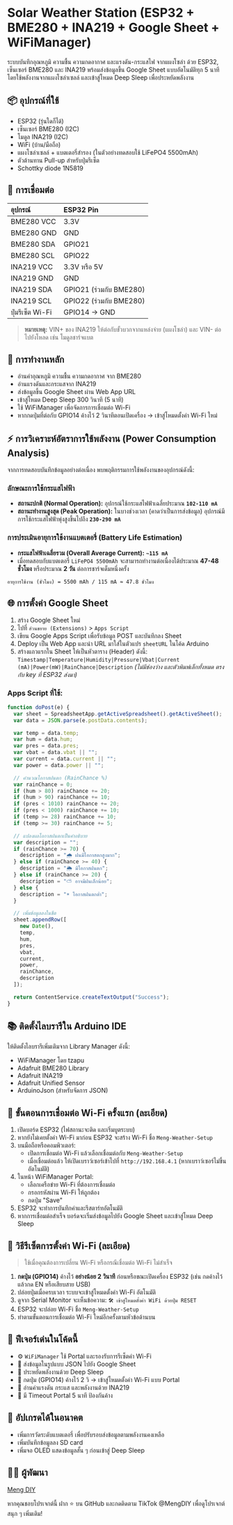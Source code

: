 # Solar Weather Station (ESP32 + BME280 + INA219 + Google Sheet + WiFiManager)

ระบบบันทึกอุณหภูมิ ความชื้น ความกดอากาศ และแรงดัน-กระแสไฟ จากแผงโซล่า ด้วย ESP32, เซ็นเซอร์ BME280 และ INA219 พร้อมส่งข้อมูลขึ้น Google Sheet แบบอัตโนมัติทุก 5 นาที โดยใช้พลังงานจากแผงโซล่าเซลล์ และเข้าสู่โหมด Deep Sleep เพื่อประหยัดพลังงาน

## 📦 อุปกรณ์ที่ใช้

* ESP32 (รุ่นใดก็ได้)
* เซ็นเซอร์ BME280 (I2C)
* โมดูล INA219 (I2C)
* WiFi (บ้าน/มือถือ)
* แผงโซล่าเซลล์ + แบตเตอรี่สำรอง (ในตัวอย่างทดสอบใช้ LiFePO4 5500mAh)
* ตัวต้านทาน Pull-up สำหรับปุ่มรีเซ็ต
* Schottky diode 1N5819

## 🔌 การเชื่อมต่อ

| อุปกรณ์ | ESP32 Pin |
| :--- | :--- |
| BME280 VCC | 3.3V |
| BME280 GND | GND |
| BME280 SDA | GPIO21 |
| BME280 SCL | GPIO22 |
| INA219 VCC | 3.3V หรือ 5V |
| INA219 GND | GND |
| INA219 SDA | GPIO21 (ร่วมกับ BME280) |
| INA219 SCL | GPIO22 (ร่วมกับ BME280) |
| ปุ่มรีเซ็ต Wi-Fi | GPIO14 → GND |

> **หมายเหตุ:** VIN+ ของ INA219 ให้ต่อกับขั้วบวกจากแหล่งจ่าย (แผงโซล่า) และ VIN- ต่อไปยังโหลด เช่น โมดูลชาร์จแบต

## 🔁 การทำงานหลัก

* อ่านค่าอุณหภูมิ ความชื้น ความกดอากาศ จาก BME280
* อ่านแรงดันและกระแสจาก INA219
* ส่งข้อมูลขึ้น Google Sheet ผ่าน Web App URL
* เข้าสู่โหมด Deep Sleep 300 วินาที (5 นาที)
* ใช้ WiFiManager เพื่อจัดการการเชื่อมต่อ Wi-Fi
* หากกดปุ่มที่ต่อกับ GPIO14 ค้างไว้ 2 วินาทีตอนเปิดเครื่อง → เข้าสู่โหมดตั้งค่า Wi-Fi ใหม่

## ⚡️ การวิเคราะห์อัตราการใช้พลังงาน (Power Consumption Analysis)

จากการทดสอบบันทึกข้อมูลอย่างต่อเนื่อง พบพฤติกรรมการใช้พลังงานของอุปกรณ์ดังนี้:

### ลักษณะการใช้กระแสไฟฟ้า

* **สถานะปกติ (Normal Operation):** อุปกรณ์ใช้กระแสไฟฟ้าเฉลี่ยประมาณ **`102-110 mA`**
* **สถานะทำงานสูงสุด (Peak Operation):** ในบางช่วงเวลา (คาดว่าเป็นการส่งข้อมูล) อุปกรณ์มีการใช้กระแสไฟฟ้าพุ่งสูงขึ้นไปถึง **`230-290 mA`**

### การประเมินอายุการใช้งานแบตเตอรี่ (Battery Life Estimation)

* **กระแสไฟฟ้าเฉลี่ยรวม (Overall Average Current):** **`~115 mA`**
* เมื่อทดสอบกับแบตเตอรี่ `LiFePO4 5500mAh` จะสามารถทำงานต่อเนื่องได้ประมาณ **47-48 ชั่วโมง** หรือประมาณ **2 วัน** ต่อการชาร์จเต็มหนึ่งครั้ง

```
อายุการใช้งาน (ชั่วโมง) = 5500 mAh / 115 mA ≈ 47.8 ชั่วโมง
```

## 🌐 การตั้งค่า Google Sheet

1.  สร้าง Google Sheet ใหม่
2.  ไปที่ `ส่วนขยาย (Extensions)` > `Apps Script`
3.  เขียน Google Apps Script เพื่อรับข้อมูล POST และบันทึกลง Sheet
4.  Deploy เป็น Web App และนำ URL มาใส่ในตัวแปร `sheetURL` ในโค้ด Arduino
5.  สร้างแถวแรกใน Sheet ให้เป็นหัวตาราง (Header) ดังนี้:
    `Timestamp|Temperature|Humidity|Pressure|Vbat|Current (mA)|Power(mW)|RainChance|Description`
    *(ไม่มีช่องว่าง และตัวพิมพ์เล็กทั้งหมด ตรงกับ key ที่ ESP32 ส่งมา)*

###  Apps Script ที่ใช้:

```javascript
function doPost(e) {
  var sheet = SpreadsheetApp.getActiveSpreadsheet().getActiveSheet();
  var data = JSON.parse(e.postData.contents);

  var temp = data.temp;
  var hum = data.hum;
  var pres = data.pres;
  var vbat = data.vbat || "";
  var current = data.current || "";
  var power = data.power || "";

  // คำนวณโอกาสฝนตก (RainChance %)
  var rainChance = 0;
  if (hum > 80) rainChance += 20;
  if (hum > 90) rainChance += 10;
  if (pres < 1010) rainChance += 20;
  if (pres < 1000) rainChance += 10;
  if (temp >= 28) rainChance += 10;
  if (temp >= 30) rainChance += 5;

  // แปลงผลโอกาสฝนตกเป็นคำอธิบาย
  var description = "";
  if (rainChance >= 70) {
    description = "🌧 ฝนมีโอกาสตกสูงมาก";
  } else if (rainChance >= 40) {
    description = "🌦 มีโอกาสฝนตก";
  } else if (rainChance >= 20) {
    description = "⛅ อาจมีฝนเล็กน้อย";
  } else {
    description = "☀️ โอกาสฝนตกต่ำ";
  }

  // เพิ่มข้อมูลลงในชีต
  sheet.appendRow([
    new Date(),
    temp,
    hum,
    pres,
    vbat,
    current,
    power,
    rainChance,
    description
  ]);

  return ContentService.createTextOutput("Success");
}

```

## 📚 ติดตั้งไลบรารีใน Arduino IDE

ให้ติดตั้งไลบรารีเพิ่มเติมจาก Library Manager ดังนี้:

* WiFiManager โดย tzapu
* Adafruit BME280 Library
* Adafruit INA219
* Adafruit Unified Sensor
* ArduinoJson (สำหรับจัดการ JSON)

## 📲 ขั้นตอนการเชื่อมต่อ Wi-Fi ครั้งแรก (ละเอียด)

1.  เปิดบอร์ด ESP32 (ไฟสถานะจะติด และเริ่มบูตระบบ)
2.  หากยังไม่เคยตั้งค่า Wi-Fi มาก่อน ESP32 จะสร้าง Wi-Fi ชื่อ `Meng-Weather-Setup`
3.  บนมือถือหรือคอมพิวเตอร์:
    * เปิดการเชื่อมต่อ Wi-Fi แล้วเลือกเชื่อมต่อกับ `Meng-Weather-Setup`
    * เมื่อเชื่อมต่อแล้ว ให้เปิดเบราว์เซอร์เข้าไปที่ `http://192.168.4.1` (หากเบราว์เซอร์ไม่ขึ้นอัตโนมัติ)
4.  ในหน้า WiFiManager Portal:
    * เลือกเครือข่าย Wi-Fi ที่ต้องการเชื่อมต่อ
    * กรอกรหัสผ่าน Wi-Fi ให้ถูกต้อง
    * กดปุ่ม "Save"
5.  ESP32 จะทำการบันทึกค่าและรีสตาร์ทอัตโนมัติ
6.  หากการเชื่อมต่อสำเร็จ บอร์ดจะเริ่มส่งข้อมูลไปยัง Google Sheet และเข้าสู่โหมด Deep Sleep

## 🔁 วิธีรีเซ็ตการตั้งค่า Wi-Fi (ละเอียด)

> ใช้เมื่อคุณต้องการเปลี่ยน Wi-Fi หรือกรณีเชื่อมต่อ Wi-Fi ไม่สำเร็จ

1.  **กดปุ่ม (GPIO14)** ค้างไว้ **อย่างน้อย 2 วินาที** ก่อนหรือขณะเปิดเครื่อง ESP32 (เช่น กดค้างไว้แล้วกด EN หรือเสียบสาย USB)
2.  ปล่อยปุ่มเมื่อครบเวลา ระบบจะเข้าสู่โหมดตั้งค่า Wi-Fi อัตโนมัติ
3.  ดูจาก Serial Monitor จะเห็นข้อความ: `🛠 เข้าสู่โหมดตั้งค่า WiFi ด้วยปุ่ม RESET`
4.  ESP32 จะปล่อย Wi-Fi ชื่อ `Meng-Weather-Setup`
5.  ทำตามขั้นตอนการเชื่อมต่อ Wi-Fi ใหม่อีกครั้งตามหัวข้อด้านบน

## 🔧 ฟีเจอร์เด่นในโค้ดนี้

* ⚙️ `WiFiManager` ใช้ Portal และรองรับการรีเซ็ตค่า Wi-Fi
* 💾 ส่งข้อมูลในรูปแบบ JSON ไปยัง Google Sheet
* 🔋 ประหยัดพลังงานด้วย Deep Sleep
* 📶 กดปุ่ม (GPIO14) ค้างไว้ 2 วิ → เข้าสู่โหมดตั้งค่า Wi-Fi แบบ Portal
* 📏 อ่านค่าแรงดัน กระแส และพลังงานด้วย INA219
* 🔐 มี Timeout Portal 5 นาที ป้องกันค้าง

## 📎 อัปเกรดได้ในอนาคต

* เพิ่มการวัดระดับแบตเตอรี่ เพื่อปรับรอบส่งข้อมูลตามพลังงานคงเหลือ
* เพิ่มบันทึกข้อมูลลง SD card
* เพิ่มจอ OLED แสดงข้อมูลสั้น ๆ ก่อนเข้าสู่ Deep Sleep

## 👨‍💻 ผู้พัฒนา

[Meng DIY](https://github.com/ProgrammerMuemai)

หากคุณชอบโปรเจกต์นี้ ฝาก ⭐ บน GitHub และกดติดตาม TikTok @MengDIY เพื่อดูโปรเจกต์สนุก ๆ เพิ่มเติม!

